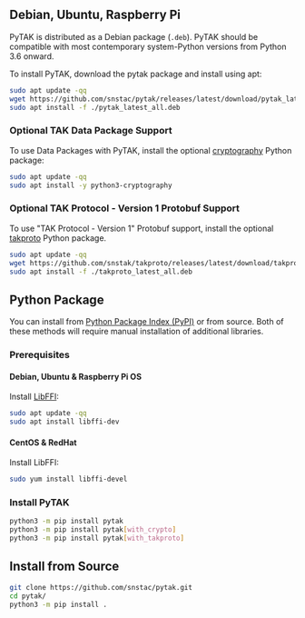 ## Debian, Ubuntu, Raspberry Pi

PyTAK is distributed as a Debian package (``.deb``). PyTAK should be compatible with most contemporary system-Python versions from Python 3.6 onward. 

To install PyTAK, download the pytak package and install using apt:

```sh
sudo apt update -qq
wget https://github.com/snstac/pytak/releases/latest/download/pytak_latest_all.deb
sudo apt install -f ./pytak_latest_all.deb
```

### Optional TAK Data Package Support

To use Data Packages with PyTAK, install the optional [cryptography](https://cryptography.io/en/latest/installation/) Python package:

```sh
sudo apt update -qq
sudo apt install -y python3-cryptography
```

### Optional TAK Protocol - Version 1 Protobuf Support

To use "TAK Protocol - Version 1" Protobuf support, install the optional [takproto](https://github.com/snstac/takproto) Python package.

```sh
sudo apt update -qq
wget https://github.com/snstak/takproto/releases/latest/download/takproto_latest_all.deb
sudo apt install -f ./takproto_latest_all.deb
```

## Python Package

You can install from [Python Package Index (PyPI)](https://pypi.org/) or from source. Both of these methods will require manual installation of additional libraries.

### Prerequisites

#### Debian, Ubuntu & Raspberry Pi OS

Install [LibFFI](https://sourceware.org/libffi/):
```sh
sudo apt update -qq
sudo apt install libffi-dev
```

#### CentOS & RedHat

Install LibFFI:

```sh
sudo yum install libffi-devel
```

### Install PyTAK

```sh
python3 -m pip install pytak
python3 -m pip install pytak[with_crypto]
python3 -m pip install pytak[with_takproto]
```

## Install from Source

```sh
git clone https://github.com/snstac/pytak.git
cd pytak/
python3 -m pip install .
```
